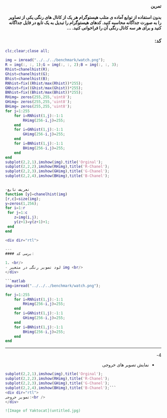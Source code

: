 <div dir="rtl">

#### تمرین <br />
#### بدون استفاده از توابع آماده ی متلب هیستوگرام هر یک از کانال های رنگی یکی از تصاویر را به صورت جداگانه محاسبه کنید. کدهای هیستوگرام را تبدیل به یک تابع در فایل جداگانه کنید و برای هر سه کانال رنگی آن را فراخوانی کنید. ... <br />



### کد:
</div>

```matlab
clc;clear;close all;

img = imread("../../../benchmark/watch.png");
R = img(:, :, 1);G = img(:, :, 2);B = img(:, :, 3);
Rhist=chanelhist(R);
Ghist=chanelhist(G);
Bhist=chanelhist(B);
RNhist=fix((Rhist/max(Rhist))*255);
GNhist=fix((Ghist/max(Ghist))*255);
BNhist=fix((Bhist/max(Bhist))*255);
RHimg= zeros(255,255,'uint8');
GHimg= zeros(255,255,'uint8');
BHimg= zeros(255,255,'uint8');
for j=1:255
    for i=RNhist(1,j):-1:1
        RHimg(256-i,j)=255;
    end
    for i=GNhist(1,j):-1:1
        GHimg(256-i,j)=255;
    end
    for i=BNhist(1,j):-1:1
        BHimg(256-i,j)=255;
    end
end
subplot(2,2,1),imshow(img),title('Orginal');
subplot(2,2,2),imshow(RHimg),title('R-Chanel');
subplot(2,2,3),imshow(GHimg),title('G-Chanel');
subplot(2,2,4),imshow(BHimg),title('B-Chanel');
```

<div dir="rtl">


</div>

```matlab function
  
-تعریف تابع 
function [y]=chanelhist(img)
[r,c]=size(img);
y=zeros(1,256);
for i=1:r
 for j=1:c
    z=img(i,j);
    y(z+1)=y(z+1)+1;
 end
end

<div dir="rtl">

---
#### برسی کد:

1. <br/>
- لود تصویر رنگی در متغیر img <br/>
</div>

```matlab
img=imread("../../../benchmark/watch.png");

```



```matlab
for j=1:255
    for i=RNhist(1,j):-1:1
        RHimg(256-i,j)=255;
    end
    for i=GNhist(1,j):-1:1
        GHimg(256-i,j)=255;
    end
    for i=BNhist(1,j):-1:1
        BHimg(256-i,j)=255;
    end
end
```
<div dir="rtl">

---
4-<br/>
- نمایش تصویر های خروجی 
</div>

```matlab
subplot(2,2,1),imshow(img),title('Orginal');
subplot(2,2,2),imshow(RHimg),title('R-Chanel');
subplot(2,2,3),imshow(GHimg),title('G-Chanel');
subplot(2,2,4),imshow(BHimg),title('B-Chanel');```
<div dir="rtl">
تصویر خروجی:<br />
</div>

![Image of Yaktocat](untitled.jpg)
